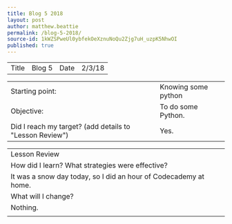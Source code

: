 ```yaml
---
title: Blog 5 2018
layout: post
author: matthew.beattie
permalink: /blog-5-2018/
source-id: 1kWZSPweUl0ybfekOeXznuNoQu2Zjg7uH_uzpK5NhwOI
published: true
---
```

<table>
  <tr>
    <td>Title</td>
    <td>Blog 5</td>
    <td>Date</td>
    <td>2/3/18</td>
  </tr>
</table>


<table>
  <tr>
    <td>Starting point:</td>
    <td>Knowing some python</td>
  </tr>
  <tr>
    <td>Objective:</td>
    <td>To do some Python.</td>
  </tr>
  <tr>
    <td>Did I reach my target? 
(add details to "Lesson Review")</td>
    <td>Yes.</td>
  </tr>
</table>


<table>
  <tr>
    <td>Lesson Review</td>
  </tr>
  <tr>
    <td>How did I learn? What strategies were effective? </td>
  </tr>
  <tr>
    <td>It was a snow day today, so I did an hour of Codecademy at home.</td>
  </tr>
  <tr>
    <td>What will I change? </td>
  </tr>
  <tr>
    <td>Nothing.
</td>
  </tr>
  <tr>
    <td></td>
  </tr>
</table>


